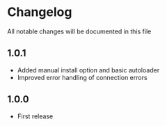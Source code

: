 # Changelog

All notable changes will be documented in this file

## 1.0.1

 - Added manual install option and basic autoloader
 - Improved error handling of connection errors

## 1.0.0

 - First release
